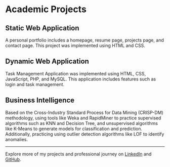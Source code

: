 # Academic Projects

## Static Web Application
A personal portfolio includes a homepage, resume page, projects page, and contact page. This project was implemented using HTML and CSS.

## Dynamic Web Application
Task Management Application was implemented using HTML, CSS, JavaScript, PHP, and MySQL. This application includes features such as login and task management.

## Business Intelligence
Based on the Cross-Industry Standard Process for Data Mining (CRISP-DM) methodology, using tools like Weka and RapidMiner to practice supervised algorithms such as KNN and Decision Tree, and unsupervised algorithms like K-Means to generate models for classification and prediction. Additionally, practicing using outlier detection algorithms like LOF to identify anomalies.

---

Explore more of my projects and professional journey on [LinkedIn](https://www.linkedin.com/in/xihai-ren/) and [GitHub](https://github.com/RyanRen2023).